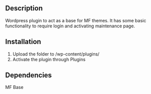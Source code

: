 ## Description
Wordpress plugin to act as a base for MF themes. It has some basic functionality to require login and activating maintenance page.

## Installation
1. Upload the folder to /wp-content/plugins/
2. Activate the plugin through Plugins

## Dependencies
MF Base
